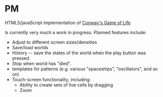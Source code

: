 PM
=====================

HTML5/javaScript implementation of [Conway's Game of Life](http://en.wikipedia.org/wiki/Conway%27s_Game_of_Life)


Is currently very much a work in progress. Planned features include:

- Adjust to different screen sizes/densities
- Save/load worlds
- History -- save the states of the world when the play button was pressed.
- Stop when world has "died".
- templates for patterns (e.g. various "spaceships", "oscillators", and so on)
- Touch-screen functionality, including:
  - Ability to create sets of live cells by dragging
  - Zoom

